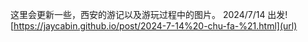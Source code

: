 这里会更新一些，西安的游记以及游玩过程中的图片。
2024/7/14 出发! [https://jaycabin.github.io/post/2024-7-14%20-chu-fa-%21.html](url)